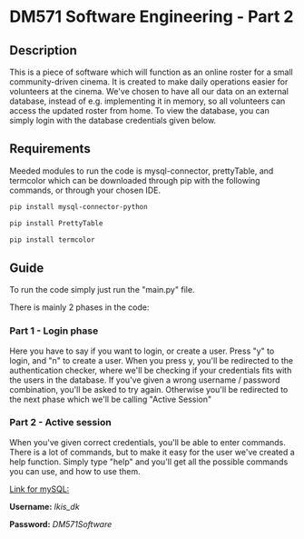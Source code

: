 # DM571 Software Engineering - Part 2

## Description
This is a piece of software which will function as an online roster 
for a small community-driven cinema. It is created to make daily operations
easier for volunteers at the cinema. 
We've chosen to have all our data on an external database, instead of e.g.
implementing it in memory, so all volunteers can access the updated roster from home.
To view the database, you can simply login with the database credentials given below. 

## Requirements
Meeded modules to run the code is mysql-connector, prettyTable, and termcolor
which can be downloaded through pip with the following commands, or through your chosen IDE.
```bash
pip install mysql-connector-python
```
```bash
pip install PrettyTable
```
```bash
pip install termcolor
```
## Guide
To run the code simply just run the "main.py" file. 

There is mainly 2 phases in the code:
### Part 1 - Login phase
Here you have to say if you want to login, or create a user.
Press "y" to login, and "n" to create a user. 
When you press y, you'll be redirected to the authentication checker,
where we'll be checking if your credentials fits with the users in the database. 
If you've given a wrong username / password combination, you'll be asked to try again.
Otherwise you'll be redirected to the next phase which we'll be calling "Active Session"
### Part 2 - Active session
When you've given correct credentials, you'll be able to enter commands. 
There is a lot of commands, but to make it easy for the user we've created a help function.
Simply type "help" and you'll get all the possible commands you can use, and how to use them. 


[Link for mySQL:](https://www.unoeuro.com/en/mysql/?login)

**Username:** *lkis_dk*

**Password:** *DM571Software*
